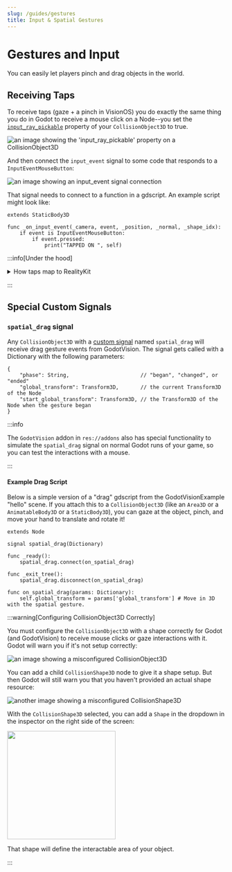 ```yaml
---
slug: /guides/gestures
title: Input & Spatial Gestures
---
```



# Gestures and Input

You can easily let players pinch and drag objects in the world. 

## Receiving Taps

To receive taps (gaze + a pinch in VisionOS) you do exactly the same thing you do in Godot to receive a mouse click on a Node--you set the [`input_ray_pickable`](https://docs.godotengine.org/en/stable/classes/class_collisionobject3d.html#class-collisionobject3d-property-input-ray-pickable) property of your `CollisionObject3D` to true. 

<img alt="an image showing the 'input_ray_pickable' property on a CollisionObject3D" src="/img/input_ray_pickable.jpg"></img>

And then connect the `input_event` signal to some code that responds to a `InputEventMouseButton`:

<img alt="an image showing an input_event signal connection" src="/img/input_event_signal.jpg"></img>

That signal needs to connect to a function in a gdscript. An example script might look like:

```
extends StaticBody3D

func _on_input_event(_camera, event, _position, _normal, _shape_idx):
    if event is InputEventMouseButton:
        if event.pressed:
            print("TAPPED ON ", self)
```


:::info[Under the hood]

<details>
  <summary>
    How taps map to RealityKit
  </summary>
    <p>GodotVision sees `CollisionObject3D`s with `input_ray_pickable` and adds an [`InputTargetComponent`](https://developer.apple.com/documentation/RealityKit/InputTargetComponent) to its corresponding Entity.</p>
    <p>You can also get a [`HoverEffectComponent`](https://developer.apple.com/documentation/realitykit/hovereffectcomponent) with metadata `hover_effect`--see [Metadata](/guides/metadata#hover_effect-bool) for more info.</p>

</details>

:::

## Special Custom Signals

### `spatial_drag` signal

Any `CollisionObject3D` with a [custom signal](https://docs.godotengine.org/en/stable/getting_started/step_by_step/signals.html#custom-signals) named `spatial_drag` will receive drag gesture events from GodotVision. The signal gets called with a Dictionary with the following parameters:

```
{
    "phase": String,                       // "began", "changed", or "ended"
    "global_transform": Transform3D,       // the current Transform3D of the Node
    "start_global_transform": Transform3D, // the Transform3D of the Node when the gesture began
}
```

:::info

The `GodotVision` addon in `res://addons` also has special functionality to simulate the `spatial_drag` signal on normal Godot runs of your game, so you can test the interactions with a mouse.

:::

#### Example Drag Script

Below is a simple version of a "drag" gdscript from the GodotVisionExample "hello" scene. If you attach this to a `CollisionObject3D` (like an `Area3D` or a `AnimatableBody3D` or a `StaticBody3D`), you can gaze at the object, pinch, and move your hand to translate and rotate it!

```
extends Node

signal spatial_drag(Dictionary)

func _ready():
	spatial_drag.connect(on_spatial_drag)
	
func _exit_tree():
	spatial_drag.disconnect(on_spatial_drag)

func on_spatial_drag(params: Dictionary):
	self.global_transform = params['global_transform'] # Move in 3D with the spatial gesture.
```

:::warning[Configuring CollisionObject3D Correctly]

You must configure the `CollisionObject3D` with a shape correctly for Godot (and GodotVision) to receive mouse clicks or gaze interactions with it. Godot will warn you if it's not setup correctly:

![an image showing a misconfigured CollisionObject3D](/img/shape_warning.jpg)

You can add a child `CollisionShape3D` node to give it a shape setup. But then Godot will still warn you that you haven't provided an actual shape resource:

![another image showing a misconfigured CollisionShape3D](/img/shape_warning_2.jpg)

With the `CollisionShape3D` selected, you can add a `Shape` in the dropdown in the inspector on the right side of the screen:

<img src="/img/shape_warning_3.jpg" height="250"></img>

That shape will define the interactable area of your object.

:::

